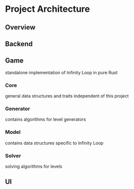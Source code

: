 # Project Architecture

## Overview

## Backend

## Game

standalone implementation of Infinity Loop in pure Rust

### Core

general data structures and traits independent of this project

### Generator

contains algorithms for level generators

### Model

contains data structures specific to Infinity Loop

### Solver

solving algorithms for levels

## UI
